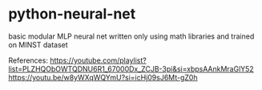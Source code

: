 # python-neural-net

basic modular MLP neural net written only using math libraries and trained on MINST dataset

References:
https://youtube.com/playlist?list=PLZHQObOWTQDNU6R1_67000Dx_ZCJB-3pi&si=xbpsAAnkMraGlY52
https://youtu.be/w8yWXqWQYmU?si=icHj09sJ6Mt-gZ0h
